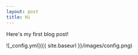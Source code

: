 ```yaml
---
layout: post
title: Hi
---
```

Here's my first blog post!


![_config.yml]({{ site.baseurl }}/images/config.png)

